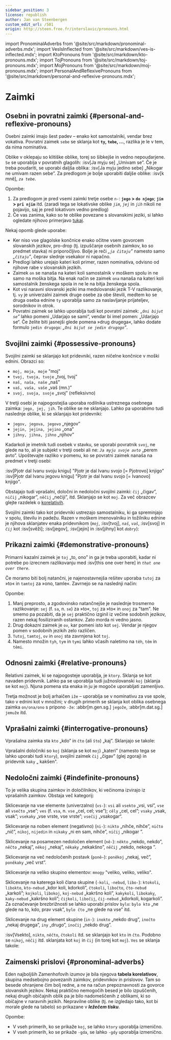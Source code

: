 ```yaml
---
sidebar_position: 3
license: republish
author: Jan van Steenbergen
custom_edit_url: /501
origin: http://steen.free.fr/interslavic/pronouns.html
---
```


import PronominalAdverbs from '@site/src/markdown/pronominal-adverbs.mdx';
import VesIsInflected from '@site/src/markdown/ves-is-inflected.mdx';
import KtoPronouns from '@site/src/markdown/kto-pronouns.mdx';
import TojPronouns from '@site/src/markdown/toj-pronouns.mdx';
import MojPronouns from '@site/src/markdown/moj-pronouns.mdx';
import PersonalAndReflexivePronouns from '@site/src/markdown/personal-and-reflexive-pronouns.mdx';

# Zaimki

## Osebni in povratni zaimki \{#personal-and-reflexive-pronouns}

Osebni zaimki imajo šest padev – enako kot samostalniki, vendar brez vokativa. Povratni zaimek `sebe` se sklanja kot **`ty`, `tebe`,  ...**, razlika je le v tem, da nima nominativa.

Oblike v oklepaju so klitiške oblike, torej so šibkejše in vedno nepoudarjene. `Se` se uporablja v povratnih glagolih: :isv[Ja myju se] „Umivam se”. Če je treba poudariti, se uporabi daljša oblika: :isv[Ja myju jedino sebe] „Nikogar ne umivam razen sebe”. Za predlogom je bolje uporabiti daljše oblike: :isv[k mně], _`za tebe`_.

<PersonalAndReflexivePronouns />

Opombe:

1. Za predlogom je pred vsemi zaimki tretje osebe `n-`: **`jego` > `do njego`**; **`jim` > `pri njim`** itd. (zaradi tega se lokativske oblike _`jim`_, _`jej`_ in _`jih`_ nikoli ne pojavijo, saj je pred lokativom vedno predlog)
2. Če vas zanima, kako so te oblike povezane s slovanskimi jeziki, si lahko ogledate njihovo primerjavo [tukaj][1].

Nekaj ​​opomb glede uporabe:

- Ker niso vse glagolske končnice enako očitne vsem govorcem slovanskih jezikov, pro-drop (tj. izpuščanje osebnih zaimkov, ko so predmet stavka) ni priporočljivo. Bolje je reči _„`ja čitaju`”_ namesto samo _„`čitaju`”_, čeprav slednje vsekakor ni napačno.
- Predlogi lahko urejajo kateri koli primer, razen nominativa, odvisno od njihove rabe v slovanskih jezikih.
- Zaimek `on` se nanaša na kateri koli samostalnik v moškem spolu in ne samo na moška bitja. Na enak način se zaimek `ona` nanaša na kateri koli samostalnik ženskega spola in ne le na bitja ženskega spola.
- Kot vsi naravni slovanski jeziki ima medslovanski jezik T-V razlikovanje, tj. `vy` je univerzalni zaimek druge osebe za obe števili, medtem ko se druga oseba ednine `ty` uporablja samo za naslavljanje prijateljev, sorodnikov in otrok.
- Povratni zaimek se lahko uporablja tudi kot povratni zaimek: _„`Oni bijut se`”_ lahko pomeni „Udarjajo se sami“, vendar bi imel pomen: „Udarjajo se“. Če želite biti jasnejši glede pomena »drug drugega«, lahko dodate formulo `jedin drugogo`: _„`Oni bijut se jedin drugogo`”_.

## Svojilni zaimki \{#possessive-pronouns}

Svojilni zaimki se sklanjajo kot pridevniki, razen ničelne končnice v moški ednini. Obrazci so:

- `moj, moja, moje` "moj"
- `tvoj, tvoja, tvoje` „tvoj, tvoj”
- `naš, naša, naše` „naš”
- `vaš, vaša, vaše` „vaš (mn.)”
- `svoj, svoja, svoje` „svoj” (refleksivno)

V tretji osebi je najpogostejša uporaba rodilnika ustreznega osebnega zaimka: `jego, jej, jih`. Te oblike se ne sklanjajo. Lahko pa uporabimo tudi naslednje oblike, ki se sklanjajo kot pridevniki:

- `jegov, jegova, jegovo` „njegov”
- `jejin, jejina, jejino` „ona”
- `jihny, jihna, jihno` „njihov”

Kadarkoli je imetnik tudi osebek v stavku, se uporabi povratnik `svoj`, ne glede na to, ali je subjekt v tretji osebi ali ne: _`Ja myju svoje avto`_ „perem avto”. Upoštevajte razliko v pomenu, ko se povratni zaimek nanaša na predmet v tretji osebi:

:isv[Pjotr dal Ivanu svoju knigu] "Pjotr ​​​​je dal Ivanu svojo \[= Pjotrovo] knjigo"
:isv[Pjotr dal Ivanu jegovu knigu] "Pjotr ​​​​je dal Ivanu svojo \[= Ivanovo] knjigo".

Obstajajo tudi vprašalni, določni in nedoločni svojilni zaimki: `čij` „čigav”, `ničij` „nikogar”, `něčij` „nečiji”, itd. Sklanjajo se kot `moj`. Za več obrazcev glejte razdelek o [korelativih][2].

Svojilni zaimki tako kot pridevniki ustrezajo samostalniku, ki ga spreminjajo v spolu, številu in padežu. Razen v moškem imenovalniku in tožilniku ednine je njihova sklanjatev enaka pridevnikom (_`moj`_, :isv[tvoj], _`naš`_, _`vaš`_, :isv[svoj] in _`čij`_ kot :isv[svěži]; :isv[jegov], :isv[jejin]  in :isv[jihny] kot _`dobry`_):

<MojPronouns />

## Prikazni zaimki \{#demonstrative-pronouns}

Primarni kazalni zaimek je `toj` „to, ono” in ga je treba uporabiti, kadar ni potrebe po izrecnem razlikovanju med :isv[this one over here] in _`that one over there`_.

Če moramo biti bolj natančni, je najenostavnejša rešitev uporaba `tutoj` za »to« in `tamtoj` za »ono, tamle«. Zavrnejo se na naslednji način:

<TojPronouns />

Opombe:

1. Manj preprosto, a zgodovinsko natančnejše je naslednje trosmerno razlikovanje: `sej` (f. `sa`, n. `se`) za »to«, `toj` za »to« in `onoj` za "tam". Ne smemo pa pozabiti, da je `sej` praktično izginil iz večine sodobnih jezikov, razen nekaj fosiliziranih ostankov. Zato morda ni vedno jasno.
2. Drug dokazni zaimek je `ov`, kar pomeni isto kot `sej`. Vendar je njegov pomen v sodobnih jezikih zelo različen.
3. `Tutoj`, `tamtoj`, `ov`  in `onoj` sta zavrnjena kot `toj`.
4. Namesto množin `tyh`, `tym`  in `tymi` lahko včasih naletimo na `těh`, `těm`  in `těmi`.

## Odnosni zaimki \{#relative-pronouns}

Relativni zaimek, ki se najpogosteje uporablja, je `ktory`. Sklanja se kot navaden pridevnik. Lahko pa se uporablja tudi južnoslovanski `koj` (sklanja se kot `moj`). Njuna pomena sta enaka in ju je mogoče uporabljati zamenljivo.

Tretja možnost je bolj arhaičen `iže` – uporablja se v nominativu za vse spole, tako v ednini kot v množini; v drugih primerih se sklanja kot oblika osebnega zaimka `on/ona/ono` s pripono `-že`: :abbr[m.gen.sg.] `jegože`, :abbr[m.dat.sg.] `jemuže`  itd.

## Vprašalni zaimki \{#interrogative-pronouns}

Vprašalna zaimka sta `kto` „kdo” in `čto` (ali `što`) „kaj”. Sklanjajo se takole:

<KtoPronouns />

Vprašalni določniki so `koj` (sklanja se kot `moj`) „kateri” (namesto tega se lahko uporabi tudi `ktory`), svojilni zaimek `čij` „čigav” (glej zgoraj) in pridevnik `kaky` „ kakšen".

## Nedoločni zaimki \{#indefinite-pronouns}

To je velika skupina zaimkov in določilnikov, ki večinoma izvirajo iz vprašalnih zaimkov. Obstaja več kategorij:

Sklicevanje na vse elemente (univerzalno) (`vs-`): `vsi` ali `vsekto` „vsi, vsi”, `vse` ali `vsečto` „vse”; `ves` (f. `vsa`, n. `vse` „cel, cel; vse”); `cěly` „cel, cel”; `vsaky` „vsak, vsak”; `vsekaky` „vse vrste, vse vrste”; `vsečij` „vsakogar“.

Sklicevanje na noben element (negativno) (`ni-`): `nikto` „nihče, nihče”, `ničto` „nič”, `nikoj`, `nijedin`  in `nikaky` „ni en sam, nihče”, `ničij` „nikogar ”.

Sklicevanje na posamezen nedoločen element (`ně-`): `někto` „nekdo, nekdo”, `něčto` „nekaj”, `někoj` „nekaj”, `někaky` „nekakšno”, `něčij` „nekdo, nekoga ”.

Sklicevanje na več nedoločenih postavk (`poně–`): `poněkoj` „nekaj, več”, `poněkaky` „več vrst”.

Sklicevanje na veliko skupino elementov: `mnogy` "veliko, veliko, veliko".

Sklicevanje na katerega koli člana skupine (`-koli`, `-nebud`, `libo-`): `ktokoli`, `libokto`, `kto-nebud`  „kdor koli, kdorkoli”, `čtokoli`, `libočto`, `čto-nebud`  „karkoli”; `kojkoli`, `libokoj`, `koj-nebud`  „kakršno koli”, `kakykoli`, `libokaky`, `kaky-nebud`  „kakršno koli”; `čijkoli`, `libočij`, `čij-nebud`  „kdorkoli, kogarkoli”. Za označevanje brezbrižnosti se lahko uporabi prislov `bylo`: `bylo kto` „ne glede na to, kdo, prav vsak”, `bylo čto` „ne glede na vse” itd.

Sklicevanje na drug element skupine (`in-`): `inokto` „nekdo drug”, `inočto` „nekaj drugega”, `iny` „drugo”, `inočij` „nekdo drug”.

:isv[Vsekto], `nikto`, `něčto`, `čtokoli`  itd. se sklanjajo kot `kto` in `čto`. Podobno se `nikoj`, `něčij`  itd. sklanjata kot `koj` in `čij` (in torej kot `moj`). `Ves` se sklanja takole:

<VesIsInflected />

## Zaimenski prislovi \{#pronominal-adverbs}

Eden najboljših Zamenhofovih izumov je bila njegova **tabela korelativov**, skupina medsebojno povezanih zaimkov, pridevnikov in prislovov. Tam so besede ohranjene čim bolj redne, a ne na račun prepoznavnosti za govorce slovanskih jezikov. Nekaj ​​praktično nemogočih besed je bilo izpuščenih, nekaj drugih običajnih oblik pa je bilo nadomeščenih z oblikami, ki so običajne v naravnih jezikih. Nepravilne oblike (tj. ne izgledajo tako, kot bi morale glede na tabelo) so prikazane v _**ležečem tisku**_.

<PronominalAdverbs />

Opombe:

- V vseh primerih, ko se prikaže `koj`, se lahko `ktory` uporablja izmenično.
- V vseh primerih, ko se prikaže `-gda`, se lahko `-gdy` uporablja izmenično.

[1]: http://steen.free.fr/interslavic/slavic_pronouns.html

[2]: \#pronominal_adverbs

